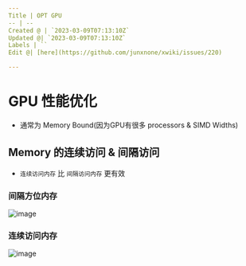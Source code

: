 ```yaml
---
Title | OPT GPU
-- | --
Created @ | `2023-03-09T07:13:10Z`
Updated @| `2023-03-09T07:13:10Z`
Labels | ``
Edit @| [here](https://github.com/junxnone/xwiki/issues/220)

---
```

# GPU 性能优化

- 通常为 Memory Bound(因为GPU有很多 processors & SIMD Widths)



## Memory 的连续访问 & 间隔访问
- `连续访问内存` 比 `间隔访问内存` 更有效

### 间隔方位内存

![image](https://user-images.githubusercontent.com/2216970/223945374-904caa49-03e3-4203-bdf1-4d722ca98c57.png)

### 连续访问内存

![image](https://user-images.githubusercontent.com/2216970/223946428-d9f3180b-1c50-40d4-b648-0df1a9cc15e9.png)

